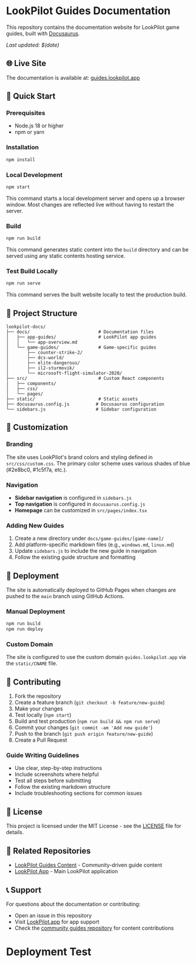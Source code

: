 # LookPilot Guides Documentation

This repository contains the documentation website for LookPilot game guides, built with [Docusaurus](https://docusaurus.io/).

*Last updated: $(date)*

## 🌐 Live Site

The documentation is available at: [guides.lookpilot.app](https://guides.lookpilot.app)

## 🚀 Quick Start

### Prerequisites

- Node.js 18 or higher
- npm or yarn

### Installation

```bash
npm install
```

### Local Development

```bash
npm start
```

This command starts a local development server and opens up a browser window. Most changes are reflected live without having to restart the server.

### Build

```bash
npm run build
```

This command generates static content into the `build` directory and can be served using any static contents hosting service.

### Test Build Locally

```bash
npm run serve
```

This command serves the built website locally to test the production build.

## 📁 Project Structure

```
lookpilot-docs/
├── docs/                          # Documentation files
│   ├── app-guides/                # LookPilot app guides
│   │   └── app-overview.md
│   └── game-guides/               # Game-specific guides
│       ├── counter-strike-2/
│       ├── dcs-world/
│       ├── elite-dangerous/
│       ├── il2-sturmovik/
│       └── microsoft-flight-simulator-2020/
├── src/                           # Custom React components
│   ├── components/
│   ├── css/
│   └── pages/
├── static/                        # Static assets
├── docusaurus.config.js          # Docusaurus configuration
└── sidebars.js                   # Sidebar configuration
```

## 🎨 Customization

### Branding

The site uses LookPilot's brand colors and styling defined in `src/css/custom.css`. The primary color scheme uses various shades of blue (#2e8bc0, #1c5f7a, etc.).

### Navigation

- **Sidebar navigation** is configured in `sidebars.js`
- **Top navigation** is configured in `docusaurus.config.js`
- **Homepage** can be customized in `src/pages/index.tsx`

### Adding New Guides

1. Create a new directory under `docs/game-guides/[game-name]/`
2. Add platform-specific markdown files (e.g., `windows.md`, `linux.md`)
3. Update `sidebars.js` to include the new guide in navigation
4. Follow the existing guide structure and formatting

## 🚀 Deployment

The site is automatically deployed to GitHub Pages when changes are pushed to the `main` branch using GitHub Actions.

### Manual Deployment

```bash
npm run build
npm run deploy
```

### Custom Domain

The site is configured to use the custom domain `guides.lookpilot.app` via the `static/CNAME` file.

## 🤝 Contributing

1. Fork the repository
2. Create a feature branch (`git checkout -b feature/new-guide`)
3. Make your changes
4. Test locally (`npm start`)
5. Build and test production (`npm run build && npm run serve`)
6. Commit your changes (`git commit -am 'Add new guide'`)
7. Push to the branch (`git push origin feature/new-guide`)
8. Create a Pull Request

### Guide Writing Guidelines

- Use clear, step-by-step instructions
- Include screenshots where helpful
- Test all steps before submitting
- Follow the existing markdown structure
- Include troubleshooting sections for common issues

## 📝 License

This project is licensed under the MIT License - see the [LICENSE](LICENSE) file for details.

## 🔗 Related Repositories

- [LookPilot Guides Content](https://github.com/Reblexis/lookpilot-guides) - Community-driven guide content
- [LookPilot App](https://lookpilot.app) - Main LookPilot application

## 📞 Support

For questions about the documentation or contributing:

- Open an issue in this repository
- Visit [LookPilot.app](https://lookpilot.app) for app support
- Check the [community guides repository](https://github.com/Reblexis/lookpilot-guides) for content contributions
# Deployment Test

